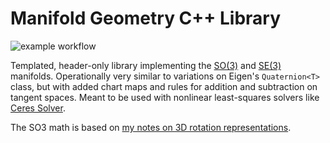 # Manifold Geometry C++ Library

![example workflow](https://github.com/goromal/ceres-factors/actions/workflows/test.yml/badge.svg)

Templated, header-only library implementing the [SO(3)](include/SO3.h) and [SE(3)](include/SE3.h) manifolds. Operationally very similar to variations on Eigen's `Quaternion<T>` class, but with added chart maps and rules for addition and subtraction on tangent spaces. Meant to be used with nonlinear least-squares solvers like [Ceres Solver](http://ceres-solver.org/).

The SO3 math is based on [my notes on 3D rotation representations](https://notes.andrewtorgesen.com/doku.php?id=public:implementing-rotations).
